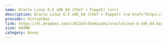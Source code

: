```yaml
---
name: Oracle Linux 6.5 x86_64 (Chef + Puppet) (src)
description: Oracle Linux 6.5 x86_64 (Chef + Puppet) (<a href="https://github.com/terrywang/vagrantboxes/blob/master/oraclelinux-6-x86_64.md">src</a>)
provider: VirtualBox
link: https://dl.dropbox.com/s/613uhl43ekqzami/oraclelinux-6-x86_64.box
size: 684MB
category: boxes
---
```

